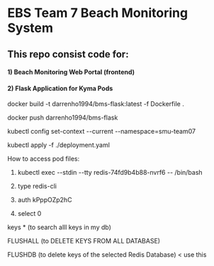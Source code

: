 # EBS Team 7 Beach Monitoring System

## This repo consist code for:

#### 1) Beach Monitoring Web Portal (frontend)

#### 2) Flask Application for Kyma Pods


docker build -t darrenho1994/bms-flask:latest -f Dockerfile .

docker push darrenho1994/bms-flask

kubectl config set-context --current --namespace=smu-team07 

kubectl apply -f ./deployment.yaml


How to access pod files:
1. kubectl exec --stdin --tty redis-74fd9b4b88-nvrf6 -- /bin/bash 

2. type redis-cli

3. auth kPppOZp2hC

4. select 0


keys * (to search alll keys in my db)

FLUSHALL (to DELETE KEYS FROM ALL DATABASE)

FLUSHDB (to delete keys of the selected Redis Database) < use this